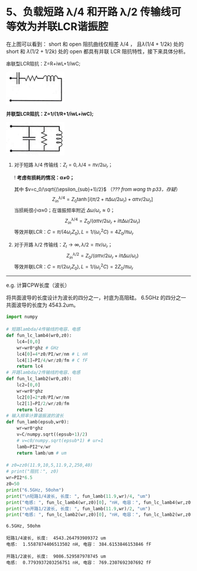 # 5、负载短路 λ/4 和开路 λ/2 传输线可等效为并联LCR谐振腔

在上图可以看到： short 和 open 阻抗曲线仅相差 $\lambda/4$ ， 且$\lambda(1/4+1/2k)$ 处的 short 和 $\lambda(1/2+1/2k)$ 处的 open 都具有并联 LCR 阻抗特性，接下来具体分析。

<font size=2>

串联型LCR阻抗：Z=R+iwL+1/iwC;

<img src="image/lcr-series.jpg" width="160px">

**并联型LCR阻抗：Z=1/(1/R+1/iwL+iwC);**

<img src="image/lcr-parallel.jpg" width="160px">

1. 对于短路 λ/4 传输线：$Z_l=0, λ/4 = πv/2ω_r$；

    ! **考虑有损耗的情况：α≠0；**

    其中 $v=c_0/\sqrt{(\epsilon_{sub}+1)/2}$ （*??? from wang th p33，存疑*）
    $$
    Z_{in}^{\lambda/4}=Z_0 \tanh{[i(\pi/2+\pi\Delta\omega/2\omega_r)+\alpha \pi\nu/2\omega_r]}
    $$
    当损耗很小α≈0；在谐振频率附近 $Δω/ω_r≈0$；
    $$
    Z_{in}^{\lambda/4}=Z_0/(\alpha\pi\nu/2\omega_r+i\pi\Delta\omega/2\omega_r)
    $$
    等效并联LCR：$C=\pi/(4\omega_r Z_0), L=1/(\omega^2_rC)=4Z_0/\pi\omega_r$

2. 对于开路 λ/2 传输线：$Z_l→\infty, λ/2 = πv/ω_r$；
    $$
    Z_{in}^{\lambda/2}=Z_0/(\alpha\pi\nu/2\omega_r+i\pi\Delta\omega/\omega_r)
    $$
    等效并联LCR：$C=\pi/(2\omega_r Z_0), L=1/(\omega^2_rC)=2Z_0/\pi\omega_r$

</font>

---
e.g. 计算CPW长度（波长）

将共面波导的长度设计为波长的四分之一，衬底为高阻硅。
6.5GHz 的四分之一共面波导的长度为 4543.2um。

```py
import numpy

# 短路lambda/4传输线的电容、电感
def fun_lc_lamb4(wr0,z0):
    lc4=[0,0]
    wr=wr0*ghz # GHz
    lc4[0]=4*z0/PI/wr/nm # L nH
    lc4[1]=PI/4/wr/z0/fm # C fF
    return lc4
# 开路lambda/2传输线的电容、电感
def fun_lc_lamb2(wr0,z0):
    lc2=[0,0]
    wr=wr0*ghz
    lc2[0]=2*z0/PI/wr/nm
    lc2[1]=PI/2/wr/z0/fm
    return lc2
# 输入频率计算谐振波的波长
def fun_lamb(epsub,wr0):
    wr=wr0*ghz
    v=C/numpy.sqrt((epsub+1)/2)
    # v=c0/numpy.sqrt(epsub*1) # ur=1
    lamb=PI2*v/wr
    return lamb/um # um

# z0=zz0(11.9,10,5,11.9,2,250,40)
# print("阻抗：", z0)
wr=PI2*6.5
z0=50
print("6.5GHz, 50ohm")
print("\n短路1/4波长, 长度: ", fun_lamb(11.9,wr)/4, "um")
print("电感: ", fun_lc_lamb4(wr,z0)[0], "nH, 电容：", fun_lc_lamb4(wr,z0)[1], "fF")
print("\n开路1/2波长, 长度: ", fun_lamb(11.9,wr)/2, "um")
print("电感: ", fun_lc_lamb2(wr,z0)[0], "nH, 电容：", fun_lc_lamb2(wr,z0)[1], "fF")
```
```
6.5GHz, 50ohm

短路1/4波长, 长度:  4543.264793989372 um
电感:  1.5587874406513502 nH, 电容： 384.6153846153846 fF

开路1/2波长, 长度:  9086.529587978745 um
电感:  0.7793937203256751 nH, 电容： 769.2307692307692 fF
```